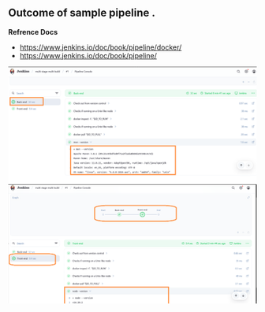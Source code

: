 ## Outcome of sample pipeline .

**Refrence Docs**

- https://www.jenkins.io/doc/book/pipeline/docker/
- https://www.jenkins.io/doc/book/pipeline/ 

![](images/Output-1.png "Output-1")
![](images/Output-2.png "Output-2")